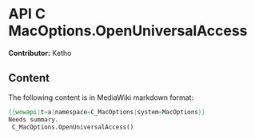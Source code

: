 # API C MacOptions.OpenUniversalAccess

**Contributor:** Ketho

## Content

The following content is in MediaWiki markdown format:

```mediawiki
{{wowapi|t=a|namespace=C_MacOptions|system=MacOptions}}
Needs summary.
 C_MacOptions.OpenUniversalAccess()
```